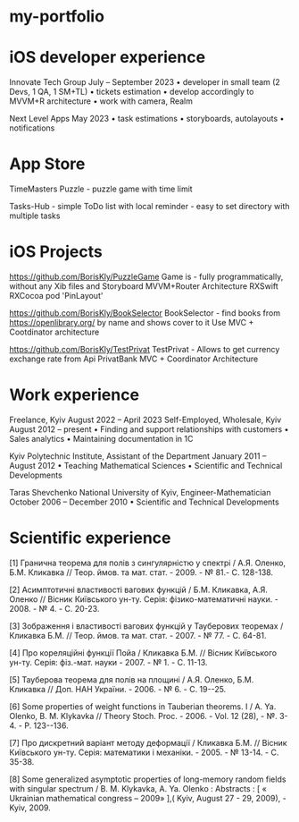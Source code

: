 # my-portfolio

# iOS developer experience

Innovate Tech Group
July – September 2023 
•	developer in small team (2 Devs, 1 QA, 1 SM+TL)
•	tickets estimation 
•	develop accordingly to MVVM+R architecture
•	work with camera, Realm

Next Level Apps
May 2023
•	task estimations
•	storyboards, autolayouts
•	notifications

# App Store 

  TimeMasters Puzzle - puzzle game with time limit 

  Tasks-Hub - simple ToDo list with local reminder - easy to set directory with multiple tasks   
  
# iOS Projects

https://github.com/BorisKly/PuzzleGame  Game is - fully programmatically, without any Xib files and Storyboard
MVVM+Router Architecture
RXSwift RXCocoa
pod 'PinLayout'

https://github.com/BorisKly/BookSelector BookSelector - find books from https://openlibrary.org/ by name and shows cover to it
Use MVC + Cootdinator architecture

https://github.com/BorisKly/TestPrivat TestPrivat - Allows to get currency exchange rate from Api PrivatBank
MVC + Coordinator Architecture

# Work experience

Freelance, Kyiv
August 2022 – April 2023
Self-Employed, Wholesale, Kyiv
August 2012 – present
•	Finding and support relationships with customers
•	Sales analytics 
•	Maintaining documentation in 1C


Kyiv Polytechnic Institute, Assistant of the Department 
January 2011 – August 2012
•	Teaching Mathematical Sciences 
•	Scientific and Technical Developments


Taras Shevchenko National University of Kyiv, Engineer-Mathematician
October 2006 – December 2010
•	Scientific and Technical Developments


# Scientific experience

[1]   Гранична теорема для полів з сингулярністю у спектрі / А.Я. Оленко, Б.М. Кликавка // Теор. ймов. та мат. стат. - 2009. - № 81.- C. 128-138. 

[2]   Асимптотичні властивості вагових функцій / Б.М. Кликавка, А.Я. Оленко // Вісник Київського ун-ту. Серія: фізико-математичні науки. - 2008. - № 4. - C. 20-23.

[3]   Зображення і властивості вагових функцій у Тауберових теоремах / Кликавка Б.М. // Теор. ймов. та мат. стат. - 2007. - № 77. - С. 64-81.

[4]   Про кореляційні функції Пойа / Кликавка Б.М. // Вісник Київського ун-ту. Серія: фіз.-мат. науки - 2007. - № 1. - C. 11-13.

[5]   Тауберова теорема для полів на площині / А.Я. Оленко, Б.М. Кликавка // Доп. НАН України. - 2006. - № 6. - С. 19--25.

[6]   Some properties of weight functions in Tauberian theorems.  I / A. Ya. Olenko, B. M. Klykavka // Theory Stoch. Proc. - 2006. - Vol. 12 (28), - №. 3-4. - P. 123--136.

[7]   Про дискретний варіант методу деформації / Кликавка Б.М. // Вісник Київського ун-ту. Серія: математики і механіки. - 2005. - № 13-14. - C. 35-38.

[8]   Some generalized asymptotic properties of long-memory random fields with singular spectrum / B. M. Klykavka, A. Ya. Olenko : Abstracts : [  « Ukrainian mathematical congress – 2009» ],( Kyiv, August 27 - 29, 2009), - Kyiv, 2009.
